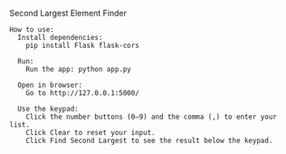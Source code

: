 Second Largest Element Finder

    How to use:
      Install dependencies:
        pip install Flask flask-cors

      Run:
        Run the app: python app.py

      Open in browser:
        Go to http://127.0.0.1:5000/

      Use the keypad:
        Click the number buttons (0–9) and the comma (,) to enter your list.
        Click Clear to reset your input.
        Click Find Second Largest to see the result below the keypad.
